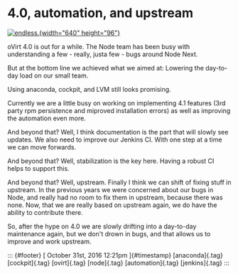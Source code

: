 4.0, automation, and upstream
=============================

[![endless.](https://c6.staticflickr.com/6/5238/5853101005_defb140372_z.jpg){width="640"
height="96"}](https://www.flickr.com/photos/mau888/5853101005/ "endless.")

oVirt 4.0 is out for a while. The Node team has been busy with
understanding a few - really, justa few - bugs around Node Next.

But at the bottom line we achieved what we aimed at: Lowering the
day-to-day load on our small team.

Using anaconda, cockpit, and LVM still looks promising.

Currently we are a little busy on working on implementing 4.1 features
(3rd party rpm persistence and miproved installation errors) as well as
improving the automation even more.

And beyond that? Well, I think documentation is the part that will
slowly see updates. We also need to improve our Jenkins CI. With one
step at a time we can move forwards.

And beyond that? Well, stabilization is the key here. Having a robust CI
helps to support this.

And beyond that? Well, upstream. Finally I think we can shift of fixing
stuff in upstream. In the previous years we were concerned about our
bugs in Node, and really had no room to fix them in upstream, because
there was none. Now, that we are really based on upstream again, we do
have the ability to contribute there.

So, after the hype on 4.0 we are slowly drifting into a day-to-day
maintenance again, but we don't drown in bugs, and that allows us to
improve and work upstream.

::: {#footer}
[ October 31st, 2016 12:21pm ]{#timestamp} [anaconda]{.tag}
[cockpit]{.tag} [ovirt]{.tag} [node]{.tag} [automation]{.tag}
[jenkins]{.tag}
:::
